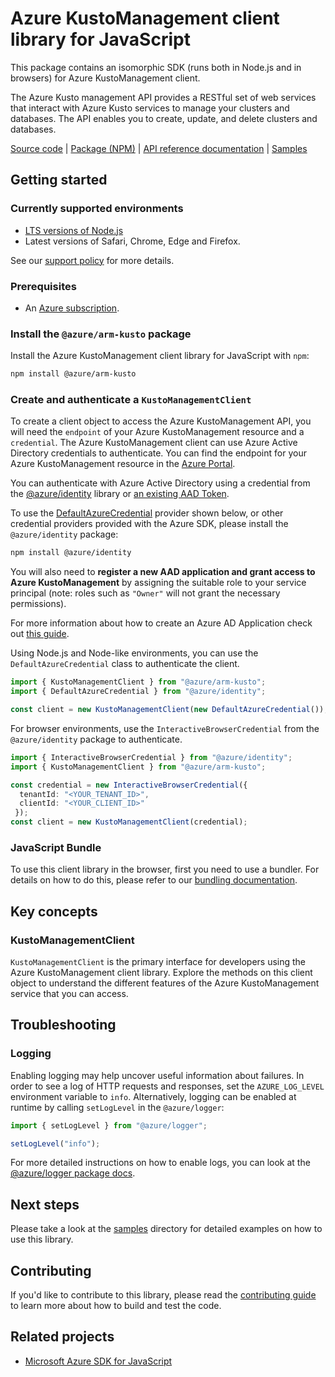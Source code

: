 # Azure KustoManagement client library for JavaScript

This package contains an isomorphic SDK (runs both in Node.js and in browsers) for Azure KustoManagement client.

The Azure Kusto management API provides a RESTful set of web services that interact with Azure Kusto services to manage your clusters and databases. The API enables you to create, update, and delete clusters and databases.

[Source code](https://github.com/Azure/azure-sdk-for-js/tree/main/sdk/kusto/arm-kusto) |
[Package (NPM)](https://www.npmjs.com/package/@azure/arm-kusto) |
[API reference documentation](https://learn.microsoft.com/javascript/api/@azure/arm-kusto?view=azure-node-preview) |
[Samples](https://github.com/Azure-Samples/azure-samples-js-management)

## Getting started

### Currently supported environments

- [LTS versions of Node.js](https://github.com/nodejs/release#release-schedule)
- Latest versions of Safari, Chrome, Edge and Firefox.

See our [support policy](https://github.com/Azure/azure-sdk-for-js/blob/main/SUPPORT.md) for more details.

### Prerequisites

- An [Azure subscription][azure_sub].

### Install the `@azure/arm-kusto` package

Install the Azure KustoManagement client library for JavaScript with `npm`:

```bash
npm install @azure/arm-kusto
```

### Create and authenticate a `KustoManagementClient`

To create a client object to access the Azure KustoManagement API, you will need the `endpoint` of your Azure KustoManagement resource and a `credential`. The Azure KustoManagement client can use Azure Active Directory credentials to authenticate.
You can find the endpoint for your Azure KustoManagement resource in the [Azure Portal][azure_portal].

You can authenticate with Azure Active Directory using a credential from the [@azure/identity][azure_identity] library or [an existing AAD Token](https://github.com/Azure/azure-sdk-for-js/blob/master/sdk/identity/identity/samples/AzureIdentityExamples.md#authenticating-with-a-pre-fetched-access-token).

To use the [DefaultAzureCredential][defaultazurecredential] provider shown below, or other credential providers provided with the Azure SDK, please install the `@azure/identity` package:

```bash
npm install @azure/identity
```

You will also need to **register a new AAD application and grant access to Azure KustoManagement** by assigning the suitable role to your service principal (note: roles such as `"Owner"` will not grant the necessary permissions).

For more information about how to create an Azure AD Application check out [this guide](https://learn.microsoft.com/azure/active-directory/develop/howto-create-service-principal-portal).

Using Node.js and Node-like environments, you can use the `DefaultAzureCredential` class to authenticate the client.

```ts 
import { KustoManagementClient } from "@azure/arm-kusto";
import { DefaultAzureCredential } from "@azure/identity";

const client = new KustoManagementClient(new DefaultAzureCredential());
```

For browser environments, use the `InteractiveBrowserCredential` from the `@azure/identity` package to authenticate.

```ts 
import { InteractiveBrowserCredential } from "@azure/identity";
import { KustoManagementClient } from "@azure/arm-kusto";

const credential = new InteractiveBrowserCredential({
  tenantId: "<YOUR_TENANT_ID>",
  clientId: "<YOUR_CLIENT_ID>"
 });
const client = new KustoManagementClient(credential);
```

### JavaScript Bundle
To use this client library in the browser, first you need to use a bundler. For details on how to do this, please refer to our [bundling documentation](https://aka.ms/AzureSDKBundling).

## Key concepts

### KustoManagementClient

`KustoManagementClient` is the primary interface for developers using the Azure KustoManagement client library. Explore the methods on this client object to understand the different features of the Azure KustoManagement service that you can access.

## Troubleshooting

### Logging

Enabling logging may help uncover useful information about failures. In order to see a log of HTTP requests and responses, set the `AZURE_LOG_LEVEL` environment variable to `info`. Alternatively, logging can be enabled at runtime by calling `setLogLevel` in the `@azure/logger`:

```ts 
import { setLogLevel } from "@azure/logger";

setLogLevel("info");
```

For more detailed instructions on how to enable logs, you can look at the [@azure/logger package docs](https://github.com/Azure/azure-sdk-for-js/tree/main/sdk/core/logger).

## Next steps

Please take a look at the [samples](https://github.com/Azure-Samples/azure-samples-js-management) directory for detailed examples on how to use this library.

## Contributing

If you'd like to contribute to this library, please read the [contributing guide](https://github.com/Azure/azure-sdk-for-js/blob/main/CONTRIBUTING.md) to learn more about how to build and test the code.

## Related projects

- [Microsoft Azure SDK for JavaScript](https://github.com/Azure/azure-sdk-for-js)


[azure_cli]: https://learn.microsoft.com/cli/azure
[azure_sub]: https://azure.microsoft.com/free/
[azure_sub]: https://azure.microsoft.com/free/
[azure_portal]: https://portal.azure.com
[azure_identity]: https://github.com/Azure/azure-sdk-for-js/tree/main/sdk/identity/identity
[defaultazurecredential]: https://github.com/Azure/azure-sdk-for-js/tree/main/sdk/identity/identity#defaultazurecredential
